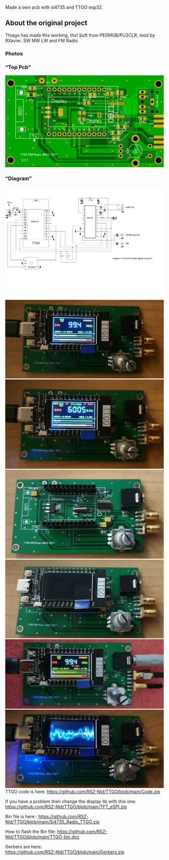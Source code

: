 Made a own pcb with si4735 and TTGO esp32.
## About the original project
Thiago has made this working, thx!
Soft from PE0MGB/PU2CLR, mod by RXavier.
SW MW LW and FM Radio 
### Photos
### “Top Pcb”
![Photo 1]( https://github.com/Vwbeetle2/TTGO/blob/main/Pcb.JPG)
### “Diagram”
![Photo 0]( https://github.com/RSZ-Nld/TTGO/blob/main/Diagram.JPG)
![Photo 2]( https://github.com/Vwbeetle2/TTGO/blob/main/1.jpg)
![Photo 3]( https://github.com/Vwbeetle2/TTGO/blob/main/2.jpg)
![Photo 4]( https://github.com/Vwbeetle2/TTGO/blob/main/3.jpg)
![Photo 5]( https://github.com/Vwbeetle2/TTGO/blob/main/4.jpg)
![Photo 6]( https://github.com/Vwbeetle2/TTGO/blob/main/5.jpg)
![Photo 7]( https://github.com/Vwbeetle2/TTGO/blob/main/6.jpg)
TTGO code is here: https://github.com/RSZ-Nld/TTGO/blob/main/Code.zip

If you have a problem then change the display lib with this one: https://github.com/RSZ-Nld/TTGO/blob/main/TFT_eSPI.zip

Bin file is here : https://github.com/RSZ-Nld/TTGO/blob/main/Si4735_Radio_TTGO.zip

How to flash the Bin file:  https://github.com/RSZ-Nld/TTGO/blob/main/TTGO-bin.doc


Gerbers are here:  
https://github.com/RSZ-Nld/TTGO/blob/main/Gerbers.zip
